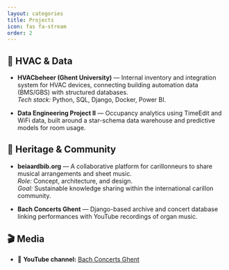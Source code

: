 ```yaml
---
layout: categories
title: Projects
icon: fas fa-stream
order: 2
---
```


## 🔧 HVAC & Data

- **HVACbeheer (Ghent University)** — Internal inventory and integration system for HVAC devices, connecting building automation data (BMS/GBS) with structured databases.  
  _Tech stack:_ Python, SQL, Django, Docker, Power BI.

- **Data Engineering Project II** — Occupancy analytics using TimeEdit and WiFi data, built around a star-schema data warehouse and predictive models for room usage.

## 🎵 Heritage & Community

- **beiaardbib.org** — A collaborative platform for carillonneurs to share musical arrangements and sheet music.  
  _Role:_ Concept, architecture, and design.  
  _Goal:_ Sustainable knowledge sharing within the international carillon community.

- **Bach Concerts Ghent** — Django-based archive and concert database linking performances with YouTube recordings of organ music.

## 🎬 Media

- 🎥 **YouTube channel:** [Bach Concerts Ghent](https://youtube.com/@bachconcertsghent)